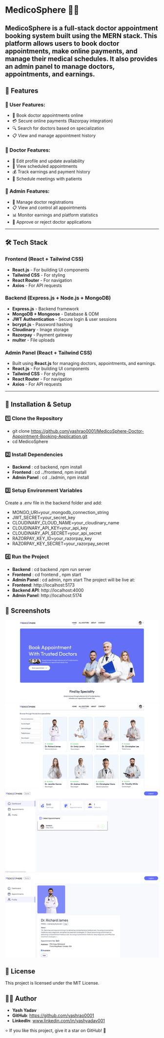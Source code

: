 # MedicoSphere 🏥💊

## MedicoSphere is a **full-stack doctor appointment booking system** built using the **MERN stack**. This platform allows users to book doctor appointments, make online payments, and manage their medical schedules. It also provides an **admin panel** to manage doctors, appointments, and earnings.

## 🚀 Features

### 🔹 User Features:

- 📅 Book doctor appointments online
- 💳 Secure online payments (Razorpay integration)
- 🔍 Search for doctors based on specialization
- 📋 View and manage appointment history

### 🔹 Doctor Features:

- 📝 Edit profile and update availability
- 📅 View scheduled appointments
- 💰 Track earnings and payment history
- 📆 Schedule meetings with patients

### 🔹 Admin Features:

- 🏥 Manage doctor registrations
- 📋 View and control all appointments
- 📊 Monitor earnings and platform statistics
- 🚀 Approve or reject doctor applications

---

## 🛠️ Tech Stack

### **Frontend** (React + Tailwind CSS)

- **React.js** - For building UI components
- **Tailwind CSS** - For styling
- **React Router** - For navigation
- **Axios** - For API requests

### **Backend** (Express.js + Node.js + MongoDB)

- **Express.js** - Backend framework
- **MongoDB + Mongoose** - Database & ODM
- **JWT Authentication** - Secure login & user sessions
- **bcrypt.js** - Password hashing
- **Cloudinary** - Image storage
- **Razorpay** - Payment gateway
- **multer** - File uploads

### **Admin Panel** (React + Tailwind CSS)

- Built using **React.js** for managing doctors, appointments, and earnings.
- **React.js** - For building UI components
- **Tailwind CSS** - For styling
- **React Router** - For navigation
- **Axios** - For API requests

---

## 🚀 Installation & Setup

### 1️⃣ Clone the Repository

- git clone https://github.com/yashrao0001/MedicoSphere-Doctor-Appointment-Booking-Application.git
- cd MedicoSphere

### 2️⃣ Install Dependencies

- **Backend** : cd backend, npm install
- **Frontend** : cd ../frontend, npm install
- **Admin Panel** : cd ../admin, npm install

### 3️⃣ Setup Environment Variables

Create a .env file in the backend folder and add:

- MONGO_URI=your_mongodb_connection_string
- JWT_SECRET=your_secret_key
- CLOUDINARY_CLOUD_NAME=your_cloudinary_name
- CLOUDINARY_API_KEY=your_api_key
- CLOUDINARY_API_SECRET=your_api_secret
- RAZORPAY_KEY_ID=your_razorpay_key
- RAZORPAY_KEY_SECRET=your_razorpay_secret

### 4️⃣ Run the Project

- **Backend** : cd backend ,npm run server
- **Frontend** : cd frontend , npm start
- **Admin Panel** : cd admin, npm start
  The project will be live at:
- **Frontend**: http://localhost:5173
- **Backend API**: http://localhost:4000
- **Admin Panel**: http://localhost:5174

## 📸 Screenshots

![Home Page](screenshots/HomePage.png)
![AllDoctors Page](screenshots/AllDoctors.png)
![Doctor Dashboard Page](screenshots/DocDashboard.png)
![Doctor Profile Page](screenshots/docProfile.png)

## 📜 License

This project is licensed under the MIT License.

## 👨‍💻 Author

- **Yash Yadav**
- **GitHub**: https://github.com/yashrao0001
- **LinkedIn**: www.linkedin.com/in/yashyadav001

⭐ If you like this project, give it a star on GitHub! 🚀
